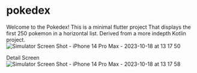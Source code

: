 # pokedex

Welcome to the Pokedex!
This is a minimal flutter project That displays the first 250 pokemon in a horizontal list. Derived from a more indepth Kotlin project.
![Simulator Screen Shot - iPhone 14 Pro Max - 2023-10-18 at 13 17 50](https://github.com/JonnySueck/FlutterPokedex/assets/36180489/5036b68f-5dc0-466f-a90e-fa7cb7d203de)

Detail Screen
![Simulator Screen Shot - iPhone 14 Pro Max - 2023-10-18 at 13 17 58](https://github.com/JonnySueck/FlutterPokedex/assets/36180489/25e9e8b0-b107-4aeb-a14c-40b73c183a3d)
